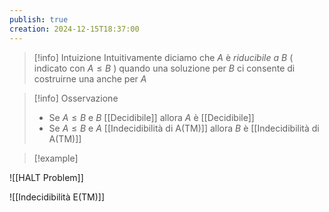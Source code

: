 ```yaml
---
publish: true
creation: 2024-12-15T18:37:00
---
```

>[!info] Intuizione
Intuitivamente diciamo che $A$ è *riducibile a* $B$ ( indicato con $A \leq B$ ) quando una soluzione per $B$ ci consente di costruirne una anche per $A$ 

>[!info] Osservazione
>
>+ Se $A \le B$ e $B$ [[Decidibile]] allora $A$ è [[Decidibile]] 
>+ Se $A \le B$ e $A$ [[Indecidibilità di A(TM)]] allora $B$ è [[Indecidibilità di A(TM)]]

>[!example] 

![[HALT Problem]]

![[Indecidibilità E(TM)]]